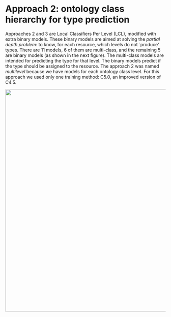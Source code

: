 # Approach 2: ontology class hierarchy for type prediction
Approaches 2 and 3 are Local Classifiers Per Level (LCL), modified with extra binary models. 
These binary models are aimed at solving the *partial depth
problem*: to know, for each resource, which levels do not `produce' types. 
There are 11 models, 6 of them are multi-class, and the remaining 5 are binary models
(as shown in the next figure). The multi-class models are intended for predicting the
type for that level. The binary models predict if the type should be assigned to
the resource.
The approach 2 was named *multilevel* because we have models
for each ontology class level. For this approach we used only one training method:
C5.0, an improved version of C4.5.

<img src="http://es-ta.linkeddata.es/app2training.png" width="700">
